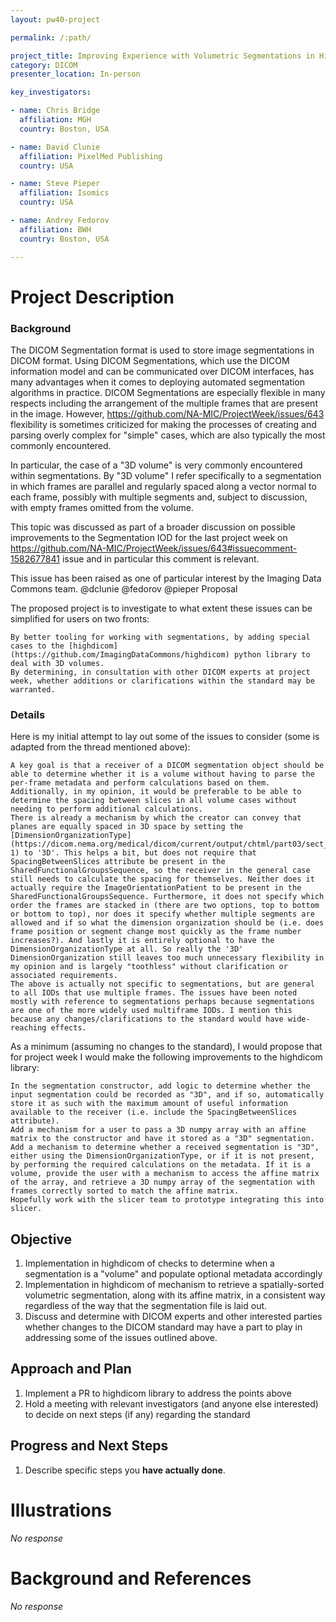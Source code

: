 ```yaml
---
layout: pw40-project

permalink: /:path/

project_title: Improving Experience with Volumetric Segmentations in Highdicom
category: DICOM
presenter_location: In-person

key_investigators:

- name: Chris Bridge
  affiliation: MGH
  country: Boston, USA

- name: David Clunie
  affiliation: PixelMed Publishing
  country: USA

- name: Steve Pieper
  affiliation: Isomics
  country: USA

- name: Andrey Fedorov
  affiliation: BWH
  country: Boston, USA

---
```


# Project Description

<!-- Add a short paragraph describing the project. -->

### Background

The DICOM Segmentation format is used to store image segmentations in DICOM format. Using DICOM Segmentations, which use the DICOM information model and can be communicated over DICOM interfaces, has many advantages when it comes to deploying automated segmentation algorithms in practice. DICOM Segmentations are especially flexible in many respects including the arrangement of the multiple frames that are present in the image. However, https://github.com/NA-MIC/ProjectWeek/issues/643 flexibility is sometimes criticized for making the processes of creating and parsing overly complex for "simple" cases, which are also typically the most commonly encountered.

In particular, the case of a "3D volume" is very commonly encountered within segmentations. By "3D volume" I refer specifically to a segmentation in which frames are parallel and regularly spaced along a vector normal to each frame, possibly with multiple segments and, subject to discussion, with empty frames omitted from the volume.

This topic was discussed as part of a broader discussion on possible improvements to the Segmentation IOD for the last project week on https://github.com/NA-MIC/ProjectWeek/issues/643#issuecomment-1582677841 issue and in particular this comment is relevant.

This issue has been raised as one of particular interest by the Imaging Data Commons team. @dclunie @fedorov @pieper
Proposal

The proposed project is to investigate to what extent these issues can be simplified for users on two fronts:

    By better tooling for working with segmentations, by adding special cases to the [highdicom](https://github.com/ImagingDataCommons/highdicom) python library to deal with 3D volumes.
    By determining, in consultation with other DICOM experts at project week, whether additions or clarifications within the standard may be warranted.

### Details

Here is my initial attempt to lay out some of the issues to consider (some is adapted from the thread mentioned above):

    A key goal is that a receiver of a DICOM segmentation object should be able to determine whether it is a volume without having to parse the per-frame metadata and perform calculations based on them. Additionally, in my opinion, it would be preferable to be able to determine the spacing between slices in all volume cases without needing to perform additional calculations.
    There is already a mechanism by which the creator can convey that planes are equally spaced in 3D space by setting the [DimensionOrganizationType](https://dicom.nema.org/medical/dicom/current/output/chtml/part03/sect_C.7.6.17.html#table_C.7.6.17-1) to '3D'. This helps a bit, but does not require that SpacingBetweenSlices attribute be present in the SharedFunctionalGroupsSequence, so the receiver in the general case still needs to calculate the spacing for themselves. Neither does it actually require the ImageOrientationPatient to be present in the SharedFunctionalGroupsSequence. Furthermore, it does not specify which order the frames are stacked in (there are two options, top to bottom or bottom to top), nor does it specify whether multiple segments are allowed and if so what the dimension organization should be (i.e. does frame position or segment change most quickly as the frame number increases?). And lastly it is entirely optional to have the DimensionOrganizationType at all. So really the '3D' DimensionOrganization still leaves too much unnecessary flexibility in my opinion and is largely "toothless" without clarification or associated requirements.
    The above is actually not specific to segmentations, but are general to all IODs that use multiple frames. The issues have been noted mostly with reference to segmentations perhaps because segmentations are one of the more widely used multiframe IODs. I mention this because any changes/clarifications to the standard would have wide-reaching effects.

As a minimum (assuming no changes to the standard), I would propose that for project week I would make the following improvements to the highdicom library:

    In the segmentation constructor, add logic to determine whether the input segmentation could be recorded as "3D", and if so, automatically store it as such with the maximum amount of useful information available to the receiver (i.e. include the SpacingBetweenSlices attribute).
    Add a mechanism for a user to pass a 3D numpy array with an affine matrix to the constructor and have it stored as a "3D" segmentation.
    Add a mechanism to determine whether a received segmentation is "3D", either using the DimensionOrganizationType, or if it is not present, by performing the required calculations on the metadata. If it is a volume, provide the user with a mechanism to access the affine matrix of the array, and retrieve a 3D numpy array of the segmentation with frames correctly sorted to match the affine matrix.
    Hopefully work with the slicer team to prototype integrating this into slicer.

## Objective

<!-- Describe here WHAT you would like to achieve (what you will have as end result). -->

1.  Implementation in highdicom of checks to determine when a segmentation is a "volume" and populate optional metadata accordingly
2.  Implementation in highdicom of mechanism to retrieve a spatially-sorted volumetric segmentation, along with its affine matrix, in a consistent way regardless of the way that the segmentation file is laid out.
3.  Discuss and determine with DICOM experts and other interested parties whether changes to the DICOM standard may have a part to play in addressing some of the issues outlined above.

## Approach and Plan

<!-- Describe here HOW you would like to achieve the objectives stated above. -->

1.  Implement a PR to highdicom library to address the points above
2.  Hold a meeting with relevant investigators (and anyone else interested) to decide on next steps (if any) regarding the standard

## Progress and Next Steps

<!-- Update this section as you make progress, describing of what you have ACTUALLY DONE.
     If there are specific steps that you could not complete then you can describe them here, too. -->

1.  Describe specific steps you **have actually done**.

# Illustrations

<!-- Add pictures and links to videos that demonstrate what has been accomplished. -->

*No response*

# Background and References

<!-- If you developed any software, include link to the source code repository.
     If possible, also add links to sample data, and to any relevant publications. -->

*No response*
